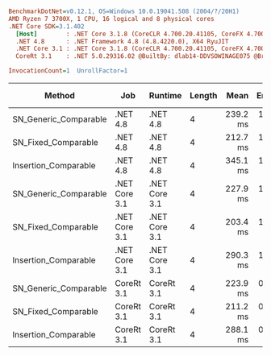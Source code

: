 ``` ini

BenchmarkDotNet=v0.12.1, OS=Windows 10.0.19041.508 (2004/?/20H1)
AMD Ryzen 7 3700X, 1 CPU, 16 logical and 8 physical cores
.NET Core SDK=3.1.402
  [Host]        : .NET Core 3.1.8 (CoreCLR 4.700.20.41105, CoreFX 4.700.20.41903), X64 RyuJIT
  .NET 4.8      : .NET Framework 4.8 (4.8.4220.0), X64 RyuJIT
  .NET Core 3.1 : .NET Core 3.1.8 (CoreCLR 4.700.20.41105, CoreFX 4.700.20.41903), X64 RyuJIT
  CoreRt 3.1    : .NET 5.0.29316.02 @BuiltBy: dlab14-DDVSOWINAGE075 @Branch: master @Commit: 40be8b7e2598b2ccb827fd90cd30c0e2d4496941, X64 AOT

InvocationCount=1  UnrollFactor=1  

```
|                Method |           Job |       Runtime | Length |     Mean |   Error |  StdDev | Gen 0 | Gen 1 | Gen 2 | Allocated |
|---------------------- |-------------- |-------------- |------- |---------:|--------:|--------:|------:|------:|------:|----------:|
| SN_Generic_Comparable |      .NET 4.8 |      .NET 4.8 |      4 | 239.2 ms | 1.06 ms | 0.99 ms |     - |     - |     - |         - |
|   SN_Fixed_Comparable |      .NET 4.8 |      .NET 4.8 |      4 | 212.7 ms | 1.98 ms | 1.85 ms |     - |     - |     - |         - |
|  Insertion_Comparable |      .NET 4.8 |      .NET 4.8 |      4 | 345.1 ms | 1.42 ms | 1.33 ms |     - |     - |     - |         - |
| SN_Generic_Comparable | .NET Core 3.1 | .NET Core 3.1 |      4 | 227.9 ms | 1.08 ms | 0.95 ms |     - |     - |     - |    1384 B |
|   SN_Fixed_Comparable | .NET Core 3.1 | .NET Core 3.1 |      4 | 203.4 ms | 1.37 ms | 1.29 ms |     - |     - |     - |         - |
|  Insertion_Comparable | .NET Core 3.1 | .NET Core 3.1 |      4 | 290.3 ms | 1.84 ms | 1.63 ms |     - |     - |     - |    1384 B |
| SN_Generic_Comparable |    CoreRt 3.1 |    CoreRt 3.1 |      4 | 223.9 ms | 0.60 ms | 0.53 ms |     - |     - |     - |         - |
|   SN_Fixed_Comparable |    CoreRt 3.1 |    CoreRt 3.1 |      4 | 211.2 ms | 0.82 ms | 0.77 ms |     - |     - |     - |         - |
|  Insertion_Comparable |    CoreRt 3.1 |    CoreRt 3.1 |      4 | 288.1 ms | 0.87 ms | 0.77 ms |     - |     - |     - |         - |
